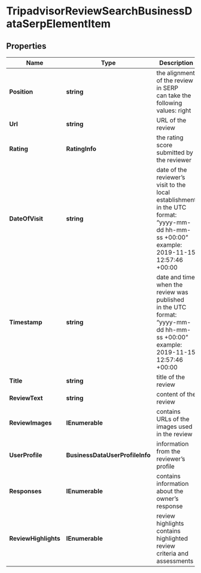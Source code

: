 # TripadvisorReviewSearchBusinessDataSerpElementItem


## Properties

| Name | Type | Description | Notes |
|------------ | ------------- | ------------- | -------------|
**Position** | **string** | the alignment of the review in SERP<br>can take the following values: right |[optional]|
**Url** | **string** | URL of the review |[optional]|
**Rating** | **RatingInfo** | the rating score submitted by the reviewer |[optional]|
**DateOfVisit** | **string** | date of the reviewer’s visit to the local establishment<br>in the UTC format: “yyyy-mm-dd hh-mm-ss +00:00”<br>example:<br>2019-11-15 12:57:46 +00:00 |[optional]|
**Timestamp** | **string** | date and time when the review was published<br>in the UTC format: “yyyy-mm-dd hh-mm-ss +00:00”<br>example:<br>2019-11-15 12:57:46 +00:00 |[optional]|
**Title** | **string** | title of the review |[optional]|
**ReviewText** | **string** | content of the review |[optional]|
**ReviewImages** | **IEnumerable<ImageUrlInfo>** | contains URLs of the images used in the review |[optional]|
**UserProfile** | **BusinessDataUserProfileInfo** | information from the reviewer’s profile |[optional]|
**Responses** | **IEnumerable<ReviewResponseItemInfo>** | contains information about the owner’s response |[optional]|
**ReviewHighlights** | **IEnumerable<ReviewHighlights>** | review highlights<br>contains highlighted review criteria and assessments |[optional]|